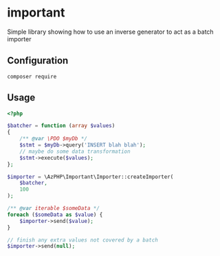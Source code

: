 # important
Simple library showing how to use an inverse generator to act as a batch importer

## Configuration

`composer require `

## Usage

```php
<?php

$batcher = function (array $values)
{
    /** @var \PDO $myDb */
    $stmt = $myDb->query('INSERT blah blah');
    // maybe do some data transformation
    $stmt->execute($values);
};

$importer = \AzPHP\Important\Importer::createImporter(
    $batcher,
    100
);

/** @var iterable $someData */
foreach ($someData as $value) {
    $importer->send($value);
}

// finish any extra values not covered by a batch
$importer->send(null);
```
